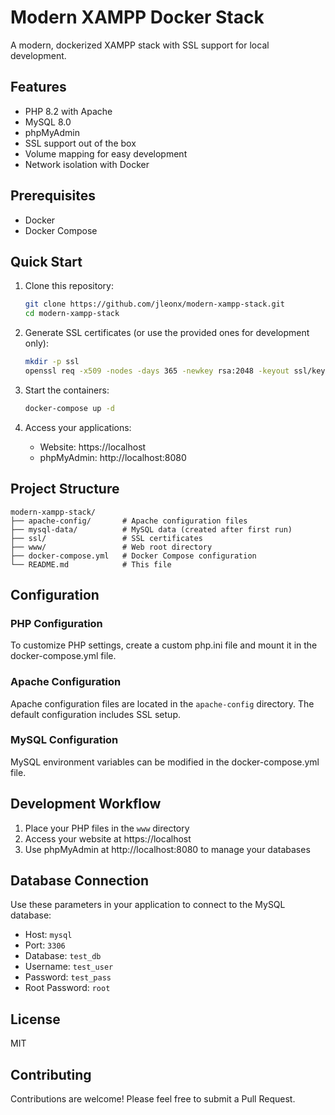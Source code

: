 # Modern XAMPP Docker Stack

A modern, dockerized XAMPP stack with SSL support for local development.

## Features

- PHP 8.2 with Apache
- MySQL 8.0
- phpMyAdmin
- SSL support out of the box
- Volume mapping for easy development
- Network isolation with Docker

## Prerequisites

- Docker
- Docker Compose

## Quick Start

1. Clone this repository:
   ```bash
   git clone https://github.com/jleonx/modern-xampp-stack.git
   cd modern-xampp-stack
   ```

2. Generate SSL certificates (or use the provided ones for development only):
   ```bash
   mkdir -p ssl
   openssl req -x509 -nodes -days 365 -newkey rsa:2048 -keyout ssl/key.pem -out ssl/cert.pem
   ```

3. Start the containers:
   ```bash
   docker-compose up -d
   ```

4. Access your applications:
   - Website: https://localhost
   - phpMyAdmin: http://localhost:8080

## Project Structure

```
modern-xampp-stack/
├── apache-config/       # Apache configuration files
├── mysql-data/          # MySQL data (created after first run)
├── ssl/                 # SSL certificates
├── www/                 # Web root directory
├── docker-compose.yml   # Docker Compose configuration
└── README.md            # This file
```

## Configuration

### PHP Configuration

To customize PHP settings, create a custom php.ini file and mount it in the docker-compose.yml file.

### Apache Configuration

Apache configuration files are located in the `apache-config` directory. The default configuration includes SSL setup.

### MySQL Configuration

MySQL environment variables can be modified in the docker-compose.yml file.

## Development Workflow

1. Place your PHP files in the `www` directory
2. Access your website at https://localhost
3. Use phpMyAdmin at http://localhost:8080 to manage your databases

## Database Connection

Use these parameters in your application to connect to the MySQL database:

- Host: `mysql`
- Port: `3306`
- Database: `test_db`
- Username: `test_user`
- Password: `test_pass`
- Root Password: `root`

## License

MIT

## Contributing

Contributions are welcome! Please feel free to submit a Pull Request.
